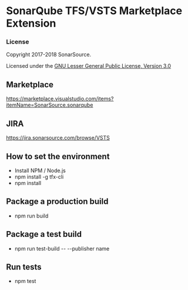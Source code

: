 # SonarQube TFS/VSTS Marketplace Extension

### License

Copyright 2017-2018 SonarSource.

Licensed under the [GNU Lesser General Public License, Version 3.0](http://www.gnu.org/licenses/lgpl.txt)

## Marketplace

https://marketplace.visualstudio.com/items?itemName=SonarSource.sonarqube

## JIRA

https://jira.sonarsource.com/browse/VSTS

## How to set the environment

* Install NPM / Node.js
* npm install -g tfx-cli
* npm install

## Package a production build

* npm run build

## Package a test build

* npm run test-build -- --publisher name

## Run tests

* npm test
